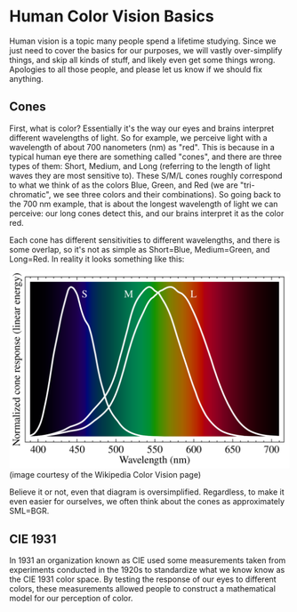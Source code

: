 # Human Color Vision Basics

Human vision is a topic many people spend a lifetime studying. Since we just need to cover the
basics for our purposes, we will vastly over-simplify things, and skip all kinds of stuff, and
likely even get some things wrong. Apologies to all those people, and please let us know if we
should fix anything.

## Cones

First, what is color? Essentially it's the way our eyes and brains interpret different wavelengths
of light. So for example, we perceive light with a wavelength of about 700 nanometers (nm) as "red".
This is because in a typical human eye there are something called "cones", and there are three types
of them: Short, Medium, and Long (referring to the length of light waves they are most sensitive
to). These S/M/L cones roughly correspond to what we think of as the colors Blue, Green, and Red (we
are "tri-chromatic", we see three colors and their combinations). So going back to the 700 nm
example, that is about the longest wavelength of light we can perceive: our long cones detect this,
and our brains interpret it as the color red.

Each cone has different sensitivities to different wavelengths, and there is some overlap, so it's
not as simple as Short=Blue, Medium=Green, and Long=Red. In reality it looks something like this:

![Cones Spectrum](../images/cones-spectrum.svg?sanitize=true)  
(image courtesy of the Wikipedia Color Vision page)

Believe it or not, even that diagram is oversimplified. Regardless, to make it even easier for
ourselves, we often think about the cones as approximately SML=BGR.

## CIE 1931

In 1931 an organization known as CIE used some measurements taken from experiments conducted in the
1920s to standardize what we know know as the CIE 1931 color space. By testing the response of our
eyes to different colors, these measurements allowed people to construct a mathematical model for
our perception of color.
